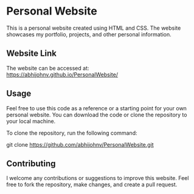 # Personal Website

This is a personal website created using HTML and CSS. The website showcases my portfolio, projects, and other personal information.

## Website Link

The website can be accessed at: https://abhijohnv.github.io/PersonalWebsite/

## Usage

Feel free to use this code as a reference or a starting point for your own personal website. You can download the code or clone the repository to your local machine.

To clone the repository, run the following command:

git clone https://github.com/abhijohnv/PersonalWebsite.git


## Contributing

I welcome any contributions or suggestions to improve this website. Feel free to fork the repository, make changes, and create a pull request.


